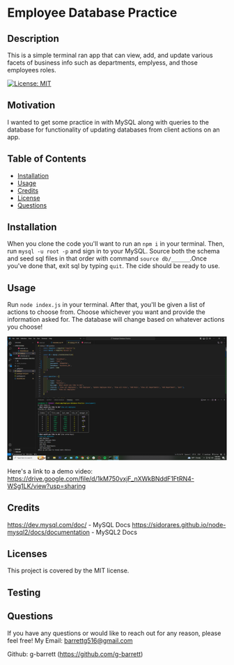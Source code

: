 
# Employee Database Practice

## Description
This is a simple terminal ran app that can view, add, and update various facets of business info such as departments, emplyess, and those employees roles.

[![License: MIT](https://img.shields.io/badge/License-MIT-yellow.svg)](https://opensource.org/licenses/MIT)

## Motivation
I wanted to get some practice in with MySQL along with queries to the database for functionality of updating databases from client actions on an app.

## Table of Contents
- [Installation](#installation)
- [Usage](#usage)
- [Credits](#credits)
- [License](#licenses)
- [Questions](#questions)

## Installation
When you clone the code you'll want to run an `npm i` in your terminal. Then, run `mysql -u root -p` and sign in to your MySQL. Source both the schema and seed sql files in that order with command `source db/______`.Once you've done that, exit sql by typing `quit`. The cide should be ready to use.

## Usage
Run `node index.js` in your terminal. After that, you'll be given a list of actions to choose from. Choose whichever you want and provide the information asked for. The database will change based on whatever actions you choose!

![Screenshot of terminal app](./assets/screenshot.png)

Here's a link to a demo video: https://drive.google.com/file/d/1kM750vxjF_nXWkBNddF1FtRN4-WSg1LK/view?usp=sharing

## Credits
https://dev.mysql.com/doc/ - MySQL Docs   https://sidorares.github.io/node-mysql2/docs/documentation - MySQL2 Docs

## Licenses
This project is covered by the MIT license.

## Testing


## Questions 
If you have any questions or would like to reach out for any reason, please feel free!
My Email: barrettg516@gmail.com

Github: g-barrett (https://github.com/g-barrett)
